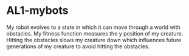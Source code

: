 # AL1-mybots

My robot evolves to a state in which it can move through a world with obstacles. My fitness function measures the y position of my creature. Hitting the obstacles slows my creature down which influences future generations of my creature to avoid hitting the obstacles.
